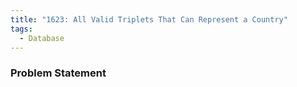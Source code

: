 ```yaml
---
title: "1623: All Valid Triplets That Can Represent a Country"
tags:
  - Database
---
```

### Problem Statement

